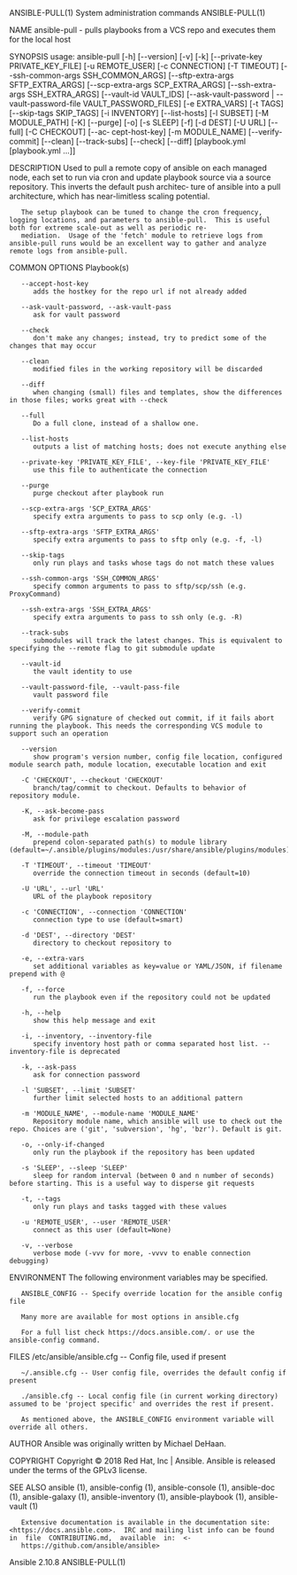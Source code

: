 ANSIBLE-PULL(1)                                                               System administration commands                                                               ANSIBLE-PULL(1)

NAME
       ansible-pull - pulls playbooks from a VCS repo and executes them for the local host

SYNOPSIS
       usage: ansible-pull [-h] [--version] [-v] [-k]
              [--private-key  PRIVATE_KEY_FILE]  [-u  REMOTE_USER]  [-c CONNECTION] [-T TIMEOUT] [--ssh-common-args SSH_COMMON_ARGS] [--sftp-extra-args SFTP_EXTRA_ARGS] [--scp-extra-args
              SCP_EXTRA_ARGS] [--ssh-extra-args SSH_EXTRA_ARGS] [--vault-id VAULT_IDS] [--ask-vault-password |  --vault-password-file  VAULT_PASSWORD_FILES]  [-e  EXTRA_VARS]  [-t  TAGS]
              [--skip-tags  SKIP_TAGS]  [-i  INVENTORY]  [--list-hosts]  [-l SUBSET] [-M MODULE_PATH] [-K] [--purge] [-o] [-s SLEEP] [-f] [-d DEST] [-U URL] [--full] [-C CHECKOUT] [--ac‐
              cept-host-key] [-m MODULE_NAME] [--verify-commit] [--clean] [--track-subs] [--check] [--diff] [playbook.yml [playbook.yml ...]]

DESCRIPTION
       Used to pull a remote copy of ansible on each managed node, each set to run via cron and update playbook source via a source repository.  This inverts the default  push  architec‐
       ture of ansible into a pull architecture, which has near-limitless scaling potential.

       The setup playbook can be tuned to change the cron frequency, logging locations, and parameters to ansible-pull.  This is useful both for extreme scale-out as well as periodic re‐
       mediation.  Usage of the 'fetch' module to retrieve logs from ansible-pull runs would be an excellent way to gather and analyze remote logs from ansible-pull.

COMMON OPTIONS
          Playbook(s)

       --accept-host-key
          adds the hostkey for the repo url if not already added

       --ask-vault-password, --ask-vault-pass
          ask for vault password

       --check
          don't make any changes; instead, try to predict some of the changes that may occur

       --clean
          modified files in the working repository will be discarded

       --diff
          when changing (small) files and templates, show the differences in those files; works great with --check

       --full
          Do a full clone, instead of a shallow one.

       --list-hosts
          outputs a list of matching hosts; does not execute anything else

       --private-key 'PRIVATE_KEY_FILE', --key-file 'PRIVATE_KEY_FILE'
          use this file to authenticate the connection

       --purge
          purge checkout after playbook run

       --scp-extra-args 'SCP_EXTRA_ARGS'
          specify extra arguments to pass to scp only (e.g. -l)

       --sftp-extra-args 'SFTP_EXTRA_ARGS'
          specify extra arguments to pass to sftp only (e.g. -f, -l)

       --skip-tags
          only run plays and tasks whose tags do not match these values

       --ssh-common-args 'SSH_COMMON_ARGS'
          specify common arguments to pass to sftp/scp/ssh (e.g. ProxyCommand)

       --ssh-extra-args 'SSH_EXTRA_ARGS'
          specify extra arguments to pass to ssh only (e.g. -R)

       --track-subs
          submodules will track the latest changes. This is equivalent to specifying the --remote flag to git submodule update

       --vault-id
          the vault identity to use

       --vault-password-file, --vault-pass-file
          vault password file

       --verify-commit
          verify GPG signature of checked out commit, if it fails abort running the playbook. This needs the corresponding VCS module to support such an operation

       --version
          show program's version number, config file location, configured module search path, module location, executable location and exit

       -C 'CHECKOUT', --checkout 'CHECKOUT'
          branch/tag/commit to checkout. Defaults to behavior of repository module.

       -K, --ask-become-pass
          ask for privilege escalation password

       -M, --module-path
          prepend colon-separated path(s) to module library (default=~/.ansible/plugins/modules:/usr/share/ansible/plugins/modules)

       -T 'TIMEOUT', --timeout 'TIMEOUT'
          override the connection timeout in seconds (default=10)

       -U 'URL', --url 'URL'
          URL of the playbook repository

       -c 'CONNECTION', --connection 'CONNECTION'
          connection type to use (default=smart)

       -d 'DEST', --directory 'DEST'
          directory to checkout repository to

       -e, --extra-vars
          set additional variables as key=value or YAML/JSON, if filename prepend with @

       -f, --force
          run the playbook even if the repository could not be updated

       -h, --help
          show this help message and exit

       -i, --inventory, --inventory-file
          specify inventory host path or comma separated host list. --inventory-file is deprecated

       -k, --ask-pass
          ask for connection password

       -l 'SUBSET', --limit 'SUBSET'
          further limit selected hosts to an additional pattern

       -m 'MODULE_NAME', --module-name 'MODULE_NAME'
          Repository module name, which ansible will use to check out the repo. Choices are ('git', 'subversion', 'hg', 'bzr'). Default is git.

       -o, --only-if-changed
          only run the playbook if the repository has been updated

       -s 'SLEEP', --sleep 'SLEEP'
          sleep for random interval (between 0 and n number of seconds) before starting. This is a useful way to disperse git requests

       -t, --tags
          only run plays and tasks tagged with these values

       -u 'REMOTE_USER', --user 'REMOTE_USER'
          connect as this user (default=None)

       -v, --verbose
          verbose mode (-vvv for more, -vvvv to enable connection debugging)

ENVIRONMENT
       The following environment variables may be specified.

       ANSIBLE_CONFIG -- Specify override location for the ansible config file

       Many more are available for most options in ansible.cfg

       For a full list check https://docs.ansible.com/. or use the ansible-config command.

FILES
       /etc/ansible/ansible.cfg -- Config file, used if present

       ~/.ansible.cfg -- User config file, overrides the default config if present

       ./ansible.cfg -- Local config file (in current working directory) assumed to be 'project specific' and overrides the rest if present.

       As mentioned above, the ANSIBLE_CONFIG environment variable will override all others.

AUTHOR
       Ansible was originally written by Michael DeHaan.

COPYRIGHT
       Copyright © 2018 Red Hat, Inc | Ansible.  Ansible is released under the terms of the GPLv3 license.

SEE ALSO
       ansible (1), ansible-config (1), ansible-console (1), ansible-doc (1), ansible-galaxy (1), ansible-inventory (1), ansible-playbook (1), ansible-vault (1)

       Extensive documentation is available in the documentation site: <https://docs.ansible.com>.  IRC and mailing list info can be found  in  file  CONTRIBUTING.md,  available  in:  <‐
       https://github.com/ansible/ansible>

Ansible 2.10.8                                                                                                                                                             ANSIBLE-PULL(1)
